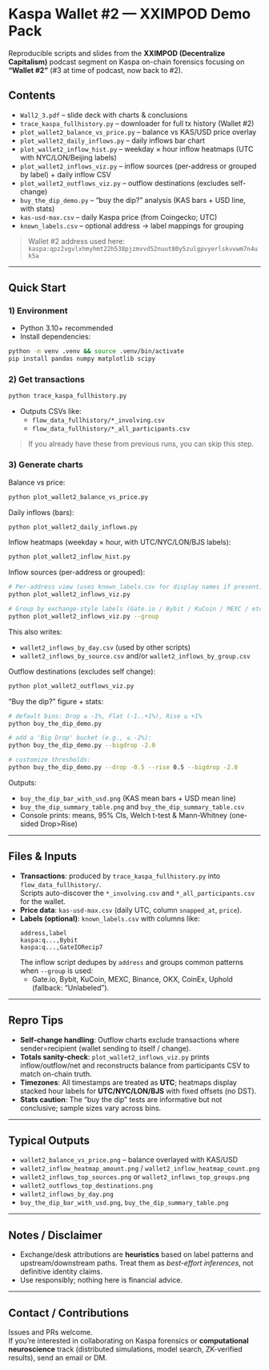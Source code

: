 # Kaspa Wallet #2 — XXIMPOD Demo Pack

Reproducible scripts and slides from the **XXIMPOD (Decentralize Capitalism)** podcast segment on Kaspa on-chain forensics focusing on **“Wallet #2”** (#3 at time of podcast, now back to #2).

## Contents

- `Wall2_3.pdf` – slide deck with charts & conclusions  
- `trace_kaspa_fullhistory.py` – downloader for full tx history (Wallet #2)  
- `plot_wallet2_balance_vs_price.py` – balance vs KAS/USD price overlay  
- `plot_wallet2_daily_inflows.py` – daily inflows bar chart  
- `plot_wallet2_inflow_hist.py` – weekday × hour inflow heatmaps (UTC with NYC/LON/Beijing labels)  
- `plot_wallet2_inflows_viz.py` – inflow sources (per-address or grouped by label) + daily inflow CSV  
- `plot_wallet2_outflows_viz.py` – outflow destinations (excludes self-change)  
- `buy_the_dip_demo.py` – “buy the dip?” analysis (KAS bars + USD line, with stats)  
- `kas-usd-max.csv` – daily Kaspa price (from Coingecko; UTC)  
- `known_labels.csv` – optional address → label mappings for grouping

> Wallet #2 address used here:
> `kaspa:qpz2vgvlxhmyhmt22h538pjzmvvd52nuut80y5zulgpvyerlskvvwm7n4uk5a`

---

## Quick Start

### 1) Environment

- Python 3.10+ recommended  
- Install dependencies:
```bash
python -m venv .venv && source .venv/bin/activate
pip install pandas numpy matplotlib scipy
```

### 2) Get transactions

```bash
python trace_kaspa_fullhistory.py
```

- Outputs CSVs like:
  - `flow_data_fullhistory/*_involving.csv`
  - `flow_data_fullhistory/*_all_participants.csv`

> If you already have these from previous runs, you can skip this step.

### 3) Generate charts

Balance vs price:
```bash
python plot_wallet2_balance_vs_price.py
```

Daily inflows (bars):
```bash
python plot_wallet2_daily_inflows.py
```

Inflow heatmaps (weekday × hour, with UTC/NYC/LON/BJS labels):
```bash
python plot_wallet2_inflow_hist.py
```

Inflow sources (per-address or grouped):
```bash
# Per-address view (uses known_labels.csv for display names if present)
python plot_wallet2_inflows_viz.py

# Group by exchange-style labels (Gate.io / Bybit / KuCoin / MEXC / etc.)
python plot_wallet2_inflows_viz.py --group
```
This also writes:
- `wallet2_inflows_by_day.csv` (used by other scripts)
- `wallet2_inflows_by_source.csv` and/or `wallet2_inflows_by_group.csv`

Outflow destinations (excludes self change):
```bash
python plot_wallet2_outflows_viz.py
```

“Buy the dip?” figure + stats:
```bash
# default bins: Drop ≤ -1%, Flat (-1..+1%), Rise ≥ +1%
python buy_the_dip_demo.py

# add a 'Big Drop' bucket (e.g., ≤ -2%):
python buy_the_dip_demo.py --bigdrop -2.0

# customize thresholds:
python buy_the_dip_demo.py --drop -0.5 --rise 0.5 --bigdrop -2.0
```
Outputs:
- `buy_the_dip_bar_with_usd.png` (KAS mean bars + USD mean line)
- `buy_the_dip_summary_table.png` and `buy_the_dip_summary_table.csv`
- Console prints: means, 95% CIs, Welch t-test & Mann-Whitney (one-sided Drop>Rise)

---

## Files & Inputs

- **Transactions**: produced by `trace_kaspa_fullhistory.py` into `flow_data_fullhistory/`.  
  Scripts auto-discover the `*_involving.csv` and `*_all_participants.csv` for the wallet.
- **Price data**: `kas-usd-max.csv` (daily UTC, column `snapped_at`, `price`).  
- **Labels (optional)**: `known_labels.csv` with columns like:
  ```
  address,label
  kaspa:q...,Bybit
  kaspa:q...,GateIORecip7
  ```
  The inflow script dedupes by `address` and groups common patterns when `--group` is used:
  - Gate.io, Bybit, KuCoin, MEXC, Binance, OKX, CoinEx, Uphold (fallback: “Unlabeled”).

---

## Repro Tips

- **Self-change handling**: Outflow charts exclude transactions where sender=recipient (wallet sending to itself / change).  
- **Totals sanity-check**: `plot_wallet2_inflows_viz.py` prints inflow/outflow/net and reconstructs balance from participants CSV to match on-chain truth.  
- **Timezones**: All timestamps are treated as **UTC**; heatmaps display stacked hour labels for **UTC/NYC/LON/BJS** with fixed offsets (no DST).  
- **Stats caution**: The “buy the dip” tests are informative but not conclusive; sample sizes vary across bins.

---

## Typical Outputs

- `wallet2_balance_vs_price.png` – balance overlayed with KAS/USD  
- `wallet2_inflow_heatmap_amount.png` / `wallet2_inflow_heatmap_count.png`  
- `wallet2_inflows_top_sources.png` or `wallet2_inflows_top_groups.png`  
- `wallet2_outflows_top_destinations.png`  
- `wallet2_inflows_by_day.png`  
- `buy_the_dip_bar_with_usd.png`, `buy_the_dip_summary_table.png`

---

## Notes / Disclaimer

- Exchange/desk attributions are **heuristics** based on label patterns and upstream/downstream paths. Treat them as *best-effort inferences*, not definitive identity claims.  
- Use responsibly; nothing here is financial advice.

---

## Contact / Contributions

Issues and PRs welcome.  
If you’re interested in collaborating on Kaspa forensics or **computational neuroscience** track (distributed simulations, model search, ZK-verified results), send an email or DM.
